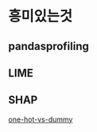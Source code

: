 # 흥미있는것

## pandasprofiling

## LIME

## SHAP



[one-hot-vs-dummy](https://datascienceschool.net/view-notebook/7dda1bc9ad1c435fb309ea88f672eff9/)

